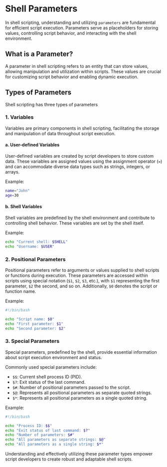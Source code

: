 # Shell Parameters

In shell scripting, understanding and utilizing `parameters` are fundamental for efficient script execution. Parameters serve as placeholders for storing values, controlling script behavior, and interacting with the shell environment.

## What is a Parameter?

A parameter in shell scripting refers to an entity that can store values, allowing manipulation and utilization within scripts. These values are crucial for customizing script behavior and enabling dynamic execution.

## Types of Parameters

Shell scripting has three types of parameters

### 1. Variables

Variables are primary components in shell scripting, facilitating the storage and manipulation of data throughout script execution.

#### a. User-defined Variables

User-defined variables are created by script developers to store custom data. These variables are assigned values using the assignment operator (`=`) and can accommodate diverse data types such as strings, integers, or arrays.

Example:

```bash
name="John"
age=30
```

#### b. Shell Variables

Shell variables are predefined by the shell environment and contribute to controlling shell behavior. These variables are set by the shell itself.

Example:

```bash
echo "Current shell: $SHELL"
echo "Username: $USER"
```

### 2. Positional Parameters

Positional parameters refer to arguments or values supplied to shell scripts or functions during execution. These parameters are accessed within scripts using special notation (`$1`, `$2`, `$3`, etc.), with `$1` representing the first parameter, `$2` the second, and so on. Additionally, `$0` denotes the script or function name.

Example:

```bash
#!/bin/bash

echo "Script name: $0"
echo "First parameter: $1"
echo "Second parameter: $2"
```

### 3. Special Parameters

Special parameters, predefined by the shell, provide essential information about script execution environment and status.

Commonly used special parameters include:

- `$$`: Current shell process ID (PID).
- `$?`: Exit status of the last command.
- `$#`: Number of positional parameters passed to the script.
- `$@`: Represents all positional parameters as separate quoted strings.
- `$*`: Represents all positional parameters as a single quoted string.

Example:

```bash
#!/bin/bash

echo "Process ID: $$"
echo "Exit status of last command: $?"
echo "Number of parameters: $#"
echo "All parameters as separate strings: $@"
echo "All parameters as a single string: $*"
```

Understanding and effectively utilizing these parameter types empower script developers to create robust and adaptable shell scripts.
